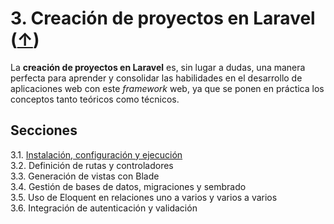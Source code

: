 # 3. Creación de proyectos en Laravel ([↑](../README.md))

La **creación de proyectos en Laravel** es, sin lugar a dudas, una manera perfecta para aprender y consolidar las habilidades en el desarrollo de aplicaciones web con este *framework* web, ya que se ponen en práctica los conceptos tanto teóricos como técnicos.

## Secciones

3.1. [Instalación, configuración y ejecución](3.1.md)<br />
3.2. Definición de rutas y controladores<br />
3.3. Generación de vistas con Blade<br />
3.4. Gestión de bases de datos, migraciones y sembrado<br />
3.5. Uso de Eloquent en relaciones uno a varios y varios a varios<br />
3.6. Integración de autenticación y validación
